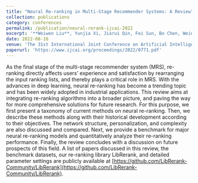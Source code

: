 ```yaml
---
title: "Neural Re-ranking in Multi-Stage Recommender Systems: A Review"
collection: publications
category: conferences
permalink: /publication/neural-rerank-ijcai-2022
excerpt: '**Weiwen Liu**, Yunjia Xi, Jiarui Qin, Fei Sun, Bo Chen, Weinan Zhang, Rui Zhang, and Ruiming Tang.'
date: 2022-08-16
venue: 'The 31st International Joint Conference on Artificial Intelligence (IJCAI 2022)'
paperurl: 'https://www.ijcai.org/proceedings/2022/0771.pdf'
---
```


As the final stage of the multi-stage recommender system (MRS), re-ranking directly affects users’ experience and satisfaction by rearranging the input ranking lists, and thereby plays a critical role in MRS. With the advances in deep learning, neural re-ranking has become a trending topic and has been widely adopted in industrial applications. This review aims at integrating re-ranking algorithms into a broader picture, and paving the way for more comprehensive solutions for future research. For this purpose, we first present a taxonomy of current methods on neural re-ranking. Then, we describe these methods along with their historical development according to their objectives. The network structure, personalization, and complexity are also discussed and compared. Next, we provide a benchmark for major neural re-ranking models and quantitatively analyze their re-ranking performance. Finally, the review concludes with a discussion on future prospects of this field. A list of papers discussed in this review, the benchmark datasets, our re-ranking library LibRerank, and detailed parameter settings are publicly available at [https://github.com/LibRerank-Community/LibRerank](https://github.com/LibRerank-Community/LibRerank).
